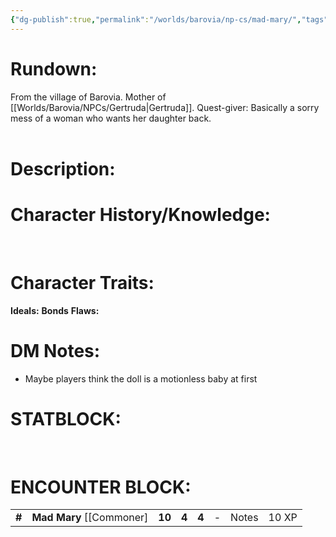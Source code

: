 ```yaml
---
{"dg-publish":true,"permalink":"/worlds/barovia/np-cs/mad-mary/","tags":["Barovia"]}
---
```


# **Rundown:**

From the village of Barovia.
Mother of [[Worlds/Barovia/NPCs/Gertruda\|Gertruda]].
Quest-giver: Basically a sorry mess of a woman who wants her daughter back.  
 
# **Description:**


# **Character History/Knowledge:**

 
# **Character Traits:** 

**Ideals:**
**Bonds**
**Flaws:**

# **DM Notes:**

-   Maybe players think the doll is a motionless baby at first

# **STATBLOCK:**

 

# **ENCOUNTER BLOCK:**

|        |                             |        |       |       |     |       |       |
|--------|-----------------------------|--------|-------|-------|-----|-------|-------|
| **\#** | **Mad Mary** \[\[Commoner\] | **10** | **4** | **4** | \-  | Notes | 10 XP |

 
